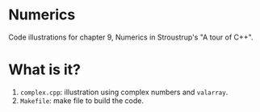 # Numerics
Code illustrations for chapter 9, Numerics in Stroustrup's
"A tour of C++".

# What is it?
1. `complex.cpp`: illustration using complex numbers and `valarray`.
1. `Makefile`: make file to build the code.

